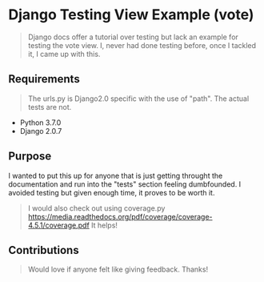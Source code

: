 # Django Testing View Example (vote)
> Django docs offer a tutorial over testing but lack an example for testing the vote view. I, never had done testing before, once I tackled it, I came up with this.


## Requirements 
> The urls.py is Django2.0 specific with the use of "path". The actual tests are not.

* Python 3.7.0
* Django 2.0.7

## Purpose
I wanted to put this up for anyone that is just getting throught the documentation and run into the "tests" section feeling dumbfounded. I avoided testing but given enough time, it proves to be worth it.

> I would also check out using coverage.py https://media.readthedocs.org/pdf/coverage/coverage-4.5.1/coverage.pdf
> It helps! 

## Contributions

> Would love if anyone felt like giving feedback. Thanks!

